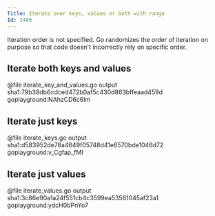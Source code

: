```yaml
---
Title: Iterate over keys, values or both with range
Id: 2486
---
```


Iteration order is not specified. Go randomizes the order of iteration on purpose so that code doesn't incorrectly rely on specific order.

## Iterate both keys and values

@file iterate_key_and_values.go output sha1:79b38db6cdced472b0af5c430d863bffeaad459d goplayground:NAhzCD6c6lm

## Iterate just keys

@file iterate_keys.go output sha1:d583952de78a4649f05748d41e6570bde1046d72 goplayground:v_Cgfap_fMI

## Iterate just values

@file iterate_values.go output sha1:3c86e90a1a24f551cb4c3599ea53561045af23a1 goplayground:ydcH0bPnYo7
